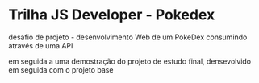 # Trilha JS Developer - Pokedex
<p>desafio de projeto - desenvolvimento Web de um PokeDex consumindo através de uma API</p>
<p> em seguida a uma demostração do projeto de estudo final, densevolvido em seguida com o projeto base</p>
<p align="center">
</p>
